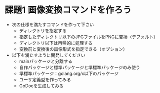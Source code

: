 # 課題1 画像変換コマンドを作ろう

- 次の仕様を満たすコマンドを作って下さい
    - ディレクトリを指定する
    - 指定したディレクトリ以下のJPGファイルをPNGに変換（デフォルト）
    - ディレクトリ以下は再帰的に処理する
    - 変換前と変換後の画像形式を指定できる（オプション）
- 以下を満たすように開発してください
    - mainパッケージと分離する
    - 自作パッケージと標準パッケージと準標準パッケージのみ使う
    - 準標準パッケージ：golang.org/x以下のパッケージ
    - ユーザ定義型を作ってみる
    - GoDocを生成してみる
